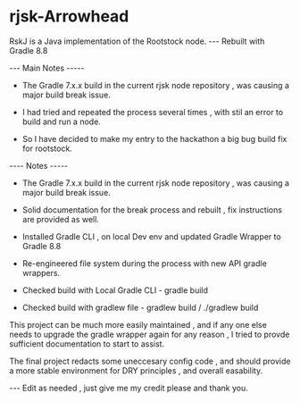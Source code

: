 # rjsk-Arrowhead
RskJ is a Java implementation of the Rootstock node.  --- Rebuilt with Gradle 8.8

--- Main Notes ----- 
- The Gradle 7.x.x build in the current rjsk node repository  , was causing a major build break issue.  
- I had tried and repeated the process several times , with stil an error to build and run a node.  

- So I have decided to make my entry to the hackathon a big bug build fix for rootstock. 



---- Notes -----  
- The Gradle 7.x.x build in the current rjsk node repository  , was causing a major build break issue. 
- Solid documentation for the break process and rebuilt  ,  fix instructions are provided as well.   
- Installed Gradle CLI , on local  Dev env and updated Gradle Wrapper to Gradle 8.8 
- Re-engineered file system during the process with new API gradle wrappers. 



- Checked build with Local Gradle CLI - gradle build
- Checked build with gradlew file   - gradlew build         /                     ./gradlew build  

This project can be much more easily maintained , and if any one else needs to upgrade the gradle wrapper again for any reason , 
I tried to provde sufficient documentation to start to assist. 


The final project redacts some uneccesary config code , and should provide a more 
stable environment for DRY principles , and overall easability. 

--- Edit as  needed , just give me my credit please and thank you. 








